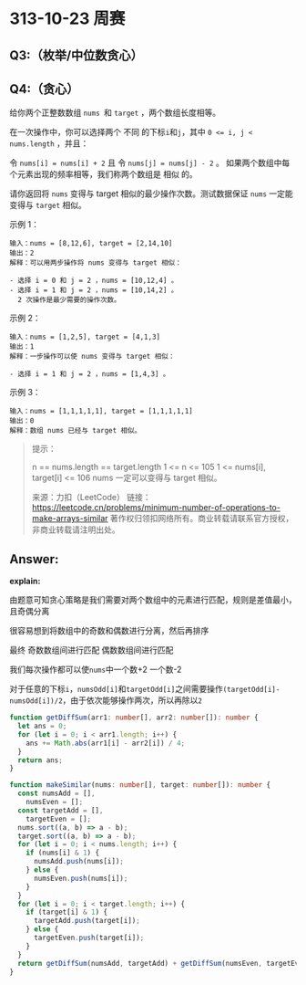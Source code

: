 # 313-10-23 周赛

## Q3:（枚举/中位数贪心）



## Q4:（贪心）

给你两个正整数数组 `nums `和 `target` ，两个数组长度相等。

在一次操作中，你可以选择两个 不同 的下标` i `和` j `，其中 `0 <= i, j < nums.length` ，并且：

令 `nums[i] = nums[i] + 2` 且
令 `nums[j] = nums[j] - 2` 。
如果两个数组中每个元素出现的频率相等，我们称两个数组是 相似 的。

请你返回将 `nums` 变得与 target 相似的最少操作次数。测试数据保证 `nums` 一定能变得与 `target` 相似。

示例 1：

```
输入：nums = [8,12,6], target = [2,14,10]
输出：2
解释：可以用两步操作将 nums 变得与 target 相似：

- 选择 i = 0 和 j = 2 ，nums = [10,12,4] 。
- 选择 i = 1 和 j = 2 ，nums = [10,14,2] 。
  2 次操作是最少需要的操作次数。
```

示例 2：

```
输入：nums = [1,2,5], target = [4,1,3]
输出：1
解释：一步操作可以使 nums 变得与 target 相似：

- 选择 i = 1 和 j = 2 ，nums = [1,4,3] 。
```

示例 3：

```
输入：nums = [1,1,1,1,1], target = [1,1,1,1,1]
输出：0
解释：数组 nums 已经与 target 相似。
```

> 提示：
>
> n == nums.length == target.length
> 1 <= n <= 105
> 1 <= nums[i], target[i] <= 106
> nums 一定可以变得与 target 相似。
>
> 来源：力扣（LeetCode）
> 链接：https://leetcode.cn/problems/minimum-number-of-operations-to-make-arrays-similar
> 著作权归领扣网络所有。商业转载请联系官方授权，非商业转载请注明出处。

## Answer:

**explain:**

由题意可知贪心策略是我们需要对两个数组中的元素进行匹配，规则是差值最小，且奇偶分离

很容易想到将数组中的奇数和偶数进行分离，然后再排序

最终 奇数数组间进行匹配 偶数数组间进行匹配

我们每次操作都可以使`nums`中一个数+2 一个数-2

对于任意的下标`i`，`numsOdd[i]`和`targetOdd[i]`之间需要操作`(targetOdd[i]-numsOdd[i])/2`，由于依次能够操作两次，所以再除以`2`

```ts
function getDiffSum(arr1: number[], arr2: number[]): number {
  let ans = 0;
  for (let i = 0; i < arr1.length; i++) {
    ans += Math.abs(arr1[i] - arr2[i]) / 4;
  }
  return ans;
}

function makeSimilar(nums: number[], target: number[]): number {
  const numsAdd = [],
    numsEven = [];
  const targetAdd = [],
    targetEven = [];
  nums.sort((a, b) => a - b);
  target.sort((a, b) => a - b);
  for (let i = 0; i < nums.length; i++) {
    if (nums[i] & 1) {
      numsAdd.push(nums[i]);
    } else {
      numsEven.push(nums[i]);
    }
  }
  for (let i = 0; i < target.length; i++) {
    if (target[i] & 1) {
      targetAdd.push(target[i]);
    } else {
      targetEven.push(target[i]);
    }
  }
  return getDiffSum(numsAdd, targetAdd) + getDiffSum(numsEven, targetEven);
}
```
